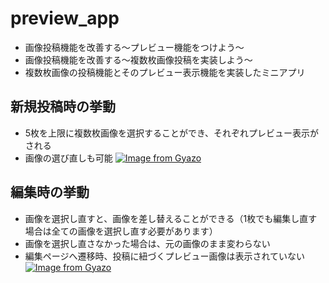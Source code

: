 # preview_app
* 画像投稿機能を改善する〜プレビュー機能をつけよう〜
* 画像投稿機能を改善する〜複数枚画像投稿を実装しよう〜
* 複数枚画像の投稿機能とそのプレビュー表示機能を実装したミニアプリ


## 新規投稿時の挙動
* 5枚を上限に複数枚画像を選択することができ、それぞれプレビュー表示がされる
* 画像の選び直しも可能
[![Image from Gyazo](https://i.gyazo.com/5dd2320fdf8023f6982652ef79c1e78b.gif)](https://gyazo.com/5dd2320fdf8023f6982652ef79c1e78b)

## 編集時の挙動
* 画像を選択し直すと、画像を差し替えることができる（1枚でも編集し直す場合は全ての画像を選択し直す必要があります）
* 画像を選択し直さなかった場合は、元の画像のまま変わらない
* 編集ページへ遷移時、投稿に紐づくプレビュー画像は表示されていない
[![Image from Gyazo](https://i.gyazo.com/6ae3df7a7cafdca39cae1e49c6dc1316.gif)](https://gyazo.com/6ae3df7a7cafdca39cae1e49c6dc1316)